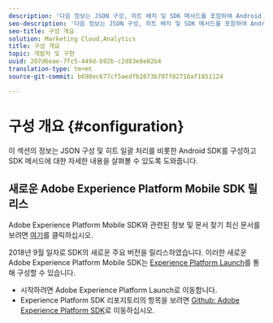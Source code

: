 ```yaml
---
description: '다음 정보는 JSON 구성, 히트 배치 및 SDK 메서드를 포함하여 Android SDK를 구성하는 데 도움이 됩니다 '
seo-description: '다음 정보는 JSON 구성, 히트 배치 및 SDK 메서드를 포함하여 Android SDK를 구성하는 데 도움이 됩니다 '
seo-title: 구성 개요
solution: Marketing Cloud,Analytics
title: 구성 개요
topic: 개발자 및 구현
uuid: 207d6eae-7fc5-449d-b92b-c2d83e8e82b4
translation-type: tm+mt
source-git-commit: b690ec677cf5aedfb2673b707f82716af1851124

---
```



# 구성 개요 {#configuration}

이 섹션의 정보는 JSON 구성 및 히트 일괄 처리를 비롯한 Android SDK를 구성하고 SDK 메서드에 대한 자세한 내용을 살펴볼 수 있도록 도와줍니다.

## 새로운 Adobe Experience Platform Mobile SDK 릴리스

Adobe Experience Platform Mobile SDK와 관련된 정보 및 문서 찾기 최신 문서를 보려면 [여기](https://aep-sdks.gitbook.io/docs/)를 클릭하십시오.

2018년 9월 일자로 SDK의 새로운 주요 버전을 릴리스하였습니다. 이러한 새로운 Adobe Experience Platform Mobile SDK는 [Experience Platform Launch](https://www.adobe.com/experience-platform/launch.html)를 통해 구성할 수 있습니다.

* 시작하려면 Adobe Experience Platform Launch로 이동합니다.
* Experience Platform SDK 리포지토리의 항목을 보려면 [Github: Adobe Experience Platform SDK](https://github.com/Adobe-Marketing-Cloud/acp-sdks)로 이동하십시오.


